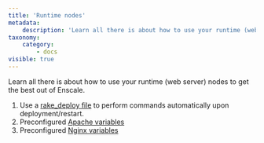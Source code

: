 ```yaml
---
title: 'Runtime nodes'
metadata:
    description: 'Learn all there is about how to use your runtime (web server) nodes to get the best out of Enscale.'
taxonomy:
    category:
        - docs
visible: true
---
```


Learn all there is about how to use your runtime (web server) nodes to get the best out of Enscale.

1. Use a [rake_deploy file](../app/rake) to perform commands automatically upon deployment/restart.
2. Preconfigured [Apache variables](../app/apache-variables)
3. Preconfigured [Nginx variables](../app/nginx-variables)